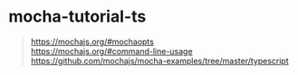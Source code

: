 # mocha-tutorial-ts

> https://mochajs.org/#mochaopts  
> https://mochajs.org/#command-line-usage  
> https://github.com/mochajs/mocha-examples/tree/master/typescript  
